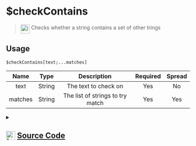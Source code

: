 # $checkContains
> <img align="top" src="https://upload.wikimedia.org/wikipedia/commons/thumb/e/e4/Infobox_info_icon.svg/160px-Infobox_info_icon.svg.png?20150409153300" alt="image" width="25" height="auto"> Checks whether a string contains a set of other trings
## Usage
```
$checkContains[text;...matches]
```
| Name | Type | Description | Required | Spread
| :---: | :---: | :---: | :---: | :---: |
text | String | The text to check on | Yes | No
matches | String | The list of strings to try match | Yes | Yes
<details>
<summary>
    
## <img align="top" src="https://cdn4.iconfinder.com/data/icons/iconsimple-logotypes/512/github-512.png" alt="image" width="25" height="auto">  [Source Code](https://github.com/tryforge/ForgeScript-V2/blob/main/src/native/checkContains.ts)
    
</summary>
    
```ts
import { ArgType, NativeFunction, Return } from "../structures"

export default new NativeFunction({
    name: "$checkContains",
    version: "1.0.0",
    description: "Checks whether a string contains a set of other trings",
    unwrap: true,
    args: [
        {
            name: "text",
            description: "The text to check on",
            required: true,
            rest: false,
            type: ArgType.String,
        },
        {
            name: "matches",
            description: "The list of strings to try match",
            rest: true,
            type: ArgType.String,
            required: true,
        },
    ],
    brackets: true,
    execute(_, [text, matches]) {
        return this.success(matches.some((x) => text.includes(x)))
    },
})

```
    
</details>